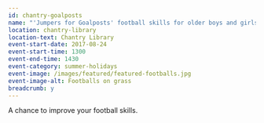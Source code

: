 ```yaml
---
id: chantry-goalposts
name: "'Jumpers for Goalposts' football skills for older boys and girls"
location: chantry-library
location-text: Chantry Library
event-start-date: 2017-08-24
event-start-time: 1300
event-end-time: 1430
event-category: summer-holidays
event-image: /images/featured/featured-footballs.jpg
event-image-alt: Footballs on grass
breadcrumb: y
---
```


A chance to improve your football skills.
